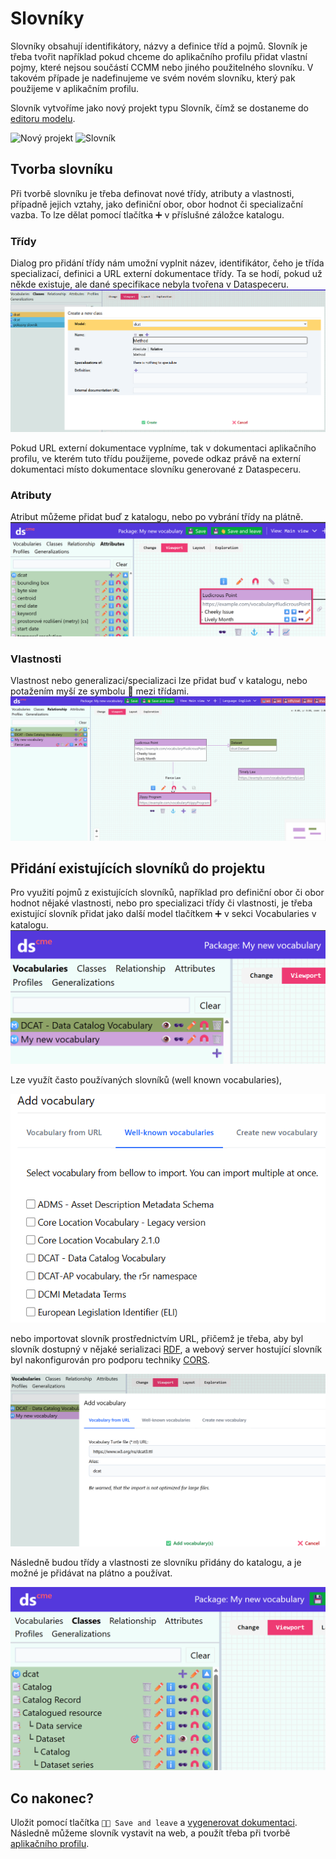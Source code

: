 # Slovníky

Slovníky obsahují identifikátory, názvy a definice tříd a pojmů.
Slovník je třeba tvořit například pokud chceme do aplikačního profilu přidat vlastní pojmy, které nejsou součástí CCMM nebo jiného použitelného slovníku.
V takovém případe je nadefinujeme ve svém novém slovníku, který pak použijeme v aplikačním profilu.

Slovník vytvoříme jako nový projekt typu Slovník, čímž se dostaneme do [editoru modelu](editor-modelu.md).

![Nový projekt](../assets/images/nový_projekt.webp)
![Slovník](../assets/images/průvodce_projektem.webp)

## Tvorba slovníku

Při tvorbě slovníku je třeba definovat nové třídy, atributy a vlastnosti, případně jejich vztahy, jako definiční obor, obor hodnot či specializační vazba.
To lze dělat pomocí tlačítka ➕ v příslušné záložce katalogu.

### Třídy
Dialog pro přidání třídy nám umožní vyplnit název, identifikátor, čeho je třída specializací, definici a URL externí dokumentace třídy.
Ta se hodí, pokud už někde existuje, ale dané specifikace nebyla tvořena v Dataspeceru.
![Dialog pro novou třídu](assets/images/slovnik_class.webp)

Pokud URL externí dokumentace vyplníme, tak v dokumentaci aplikačního profilu, ve kterém tuto třídu použijeme, povede odkaz právě na externí dokumentaci místo dokumentace slovníku generované z Dataspeceru.

### Atributy
Atribut můžeme přidat buď z katalogu, nebo po vybrání třídy na plátně.
![Tlačítko ➕ pro nový atribut](assets/images/add_attribute.webp)

### Vlastnosti
Vlastnost nebo generalizaci/specializaci lze přidat buď v katalogu, nebo potažením myší ze symbolu 🔗 mezi třídami.
![Tažení z 🔗 pro nový vztah](assets/images/new_relationship.gif)

## Přidání existujících slovníků do projektu

Pro využití pojmů z existujících slovníků, například pro definiční obor či obor hodnot nějaké vlastnosti, nebo pro specializaci třídy či vlastnosti, je třeba existující slovník přidat jako další model tlačítkem ➕ v sekci Vocabularies v katalogu.
![Přidat slovník](../assets/images/add_vocabulary.webp)

Lze využít často používaných slovníků (well known vocabularies),

![Přidat často používaný slovník](../assets/images/add_vocabulary_well_known.webp)

nebo importovat slovník prostřednictvím URL, přičemž je třeba, aby byl slovník dostupný v nějaké serializaci [RDF](slovník-pojmů.md#rdf), a webový server hostující slovník byl nakonfigurován pro podporu techniky [CORS](slovník-pojmů.md#cross-origin-resource-sharing-cors).

![Přidat vlastní slovník](../assets/images/add_vocabulary_custom.webp)

Následně budou třídy a vlastnosti ze slovníku přidány do katalogu, a je možné je přidávat na plátno a používat.

![Přidaný slovník DCAT](../assets/images/dcat_added.webp)

## Co nakonec?
Uložit pomocí tlačítka `💾👋 Save and leave` a [vygenerovat dokumentaci](dataspecer.md#moznosti-projektu).
Následně můžeme slovník vystavit na web, a použít třeba při tvorbě [aplikačního profilu](aplikační-profily.md).